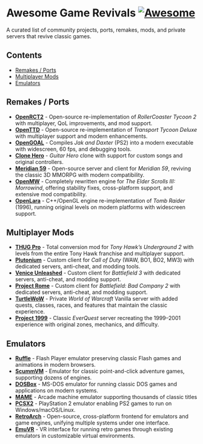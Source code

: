 # Awesome Game Revivals [![Awesome](https://awesome.re/badge.svg)](https://awesome.re)

A curated list of community projects, ports, remakes, mods, and private servers that revive classic games.

## Contents

- [Remakes / Ports](#remakes--ports)
- [Multiplayer Mods](#multiplayer-mods)
- [Emulators](#emulators)

## Remakes / Ports  
- **[OpenRCT2](https://openrct2.io/)** - Open-source re-implementation of *RollerCoaster Tycoon 2* with multiplayer, QoL improvements, and mod support.
- **[OpenTTD](https://www.openttd.org/)** - Open-source re-implementation of *Transport Tycoon Deluxe* with multiplayer support and modern enhancements.
- **[OpenGOAL](https://opengoal.dev/)** - Compiles *Jak and Daxter* (PS2) into a modern executable with widescreen, 60 fps, and debugging tools.  
- **[Clone Hero](https://clonehero.net/)** - *Guitar Hero* clone with support for custom songs and original controllers.  
- **[Meridian 59](https://www.meridian59.com/)** - Open-source server and client for *Meridian 59*, reviving the classic 3D MMORPG with modern compatibility.
- **[OpenMW](https://openmw.org/)** - Completely rewritten engine for *The Elder Scrolls III: Morrowind*, offering stability fixes, cross-platform support, and extensive mod compatibility.
- **[OpenLara](https://github.com/XProger/OpenLara)** - C++/OpenGL engine re-implementation of *Tomb Raider* (1996), running original levels on modern platforms with widescreen support.  

## Multiplayer Mods  
- **[THUG Pro](https://thugpro.com/)** - Total conversion mod for *Tony Hawk’s Underground 2* with levels from the entire Tony Hawk franchise and multiplayer support.  
- **[Plutonium](https://plutonium.pw/)** - Custom client for *Call of Duty* (WAW, BO1, BO2, MW3) with dedicated servers, anti-cheat, and modding tools.  
- **[Venice Unleashed](https://veniceunleashed.net/)** - Custom client for *Battlefield 3* with dedicated servers, anti-cheat, and modding support.  
- **[Project Rome](https://veniceunleashed.net/project-rome)** - Custom client for *Battlefield: Bad Company 2* with dedicated servers, anti-cheat, and modding support.  
- **[TurtleWoW](https://turtle-wow.org/)** - Private *World of Warcraft* Vanilla server with added quests, classes, races, and features that maintain the classic experience.  
- **[Project 1999](https://www.project1999.com/)** - Classic *EverQuest* server recreating the 1999–2001 experience with original zones, mechanics, and difficulty.

## Emulators
- **[Ruffle](https://ruffle.rs/)** - Flash Player emulator preserving classic Flash games and animations in modern browsers.  
- **[ScummVM](https://www.scummvm.org/)** - Emulator for classic point-and-click adventure games, supporting dozens of engines.
- **[DOSBox](https://www.dosbox.com/)** - MS-DOS emulator for running classic DOS games and applications on modern systems.
- **[MAME](https://www.mamedev.org/)** - Arcade machine emulator supporting thousands of classic titles
- **[PCSX2](https://pcsx2.net/)** - PlayStation 2 emulator enabling PS2 games to run on Windows/macOS/Linux.
- **[RetroArch](https://www.retroarch.com/)** - Open-source, cross-platform frontend for emulators and game engines, unifying multiple systems under one interface.
- **[EmuVR](https://www.emuvr.net/)** - VR interface for running retro games through existing emulators in customizable virtual environments.
